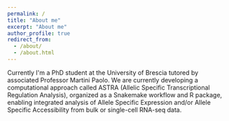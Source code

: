 ```yaml
---
permalink: /
title: "About me"
excerpt: "About me"
author_profile: true
redirect_from: 
  - /about/
  - /about.html
---
```


Currently I'm a PhD student at the University of Brescia tutored by associated Professor Martini Paolo.
We are currently developing a computational approach called ASTRA (Allelic Specific Transcriptional Regulation Analysis), organized as a Snakemake workflow and R package, enabling integrated analysis of Allele Specific Expression and/or Allele Specific Accessibility from bulk or single-cell RNA-seq data.

